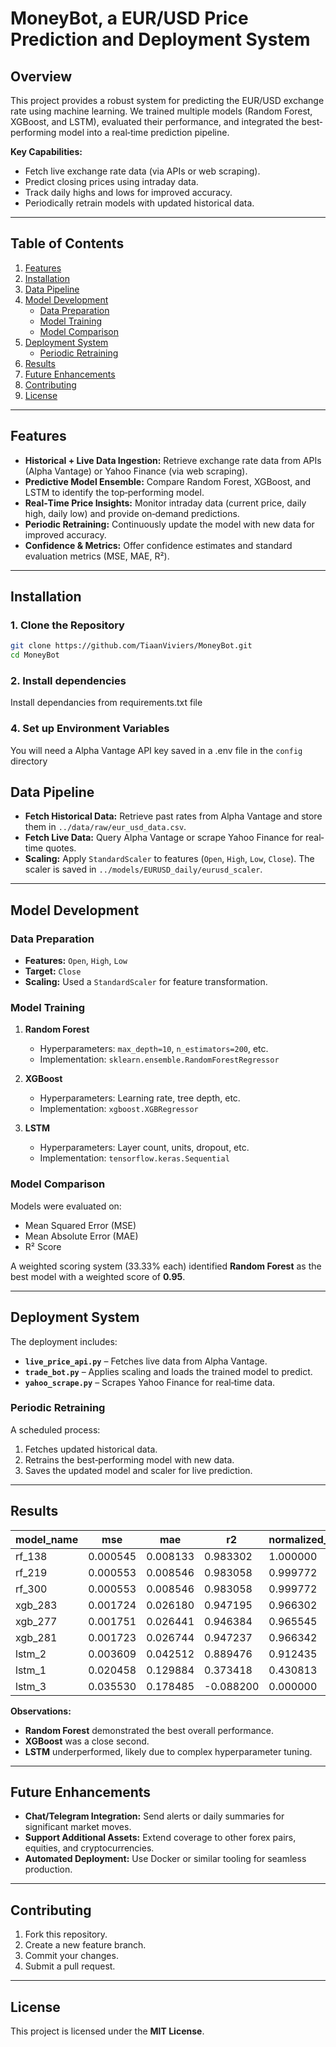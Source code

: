 # MoneyBot, a EUR/USD Price Prediction and Deployment System

## Overview
This project provides a robust system for predicting the EUR/USD exchange rate using machine learning. We trained multiple models (Random Forest, XGBoost, and LSTM), evaluated their performance, and integrated the best‐performing model into a real‐time prediction pipeline.

**Key Capabilities:**
- Fetch live exchange rate data (via APIs or web scraping).
- Predict closing prices using intraday data.
- Track daily highs and lows for improved accuracy.
- Periodically retrain models with updated historical data.

---

## Table of Contents
1. [Features](#features)  
2. [Installation](#installation)  
3. [Data Pipeline](#data-pipeline)  
4. [Model Development](#model-development)  
   - [Data Preparation](#data-preparation)  
   - [Model Training](#model-training)  
   - [Model Comparison](#model-comparison)  
5. [Deployment System](#deployment-system)  
   - [Periodic Retraining](#periodic-retraining)  
6. [Results](#results)  
7. [Future Enhancements](#future-enhancements)  
8. [Contributing](#contributing)  
9. [License](#license)  

---

## Features
- **Historical + Live Data Ingestion:** Retrieve exchange rate data from APIs (Alpha Vantage) or Yahoo Finance (via web scraping).  
- **Predictive Model Ensemble:** Compare Random Forest, XGBoost, and LSTM to identify the top‐performing model.  
- **Real‐Time Price Insights:** Monitor intraday data (current price, daily high, daily low) and provide on‐demand predictions.  
- **Periodic Retraining:** Continuously update the model with new data for improved accuracy.  
- **Confidence & Metrics:** Offer confidence estimates and standard evaluation metrics (MSE, MAE, R²).

---

## Installation

### 1. Clone the Repository
```bash
git clone https://github.com/TiaanViviers/MoneyBot.git
cd MoneyBot
```

### 2. Install dependencies
Install dependancies from requirements.txt file

### 4. Set up Environment Variables
You will need a Alpha Vantage API key saved in a .env file in the `config` directory


## Data Pipeline
- **Fetch Historical Data:** Retrieve past rates from Alpha Vantage and store them in `../data/raw/eur_usd_data.csv`.
- **Fetch Live Data:** Query Alpha Vantage or scrape Yahoo Finance for real‐time quotes.
- **Scaling:** Apply `StandardScaler` to features (`Open`, `High`, `Low`, `Close`). The scaler is saved in `../models/EURUSD_daily/eurusd_scaler`.

---

## Model Development

### Data Preparation
- **Features:** `Open`, `High`, `Low`
- **Target:** `Close`
- **Scaling:** Used a `StandardScaler` for feature transformation.

### Model Training

1. **Random Forest**  
   - Hyperparameters: `max_depth=10`, `n_estimators=200`, etc.  
   - Implementation: `sklearn.ensemble.RandomForestRegressor`

2. **XGBoost**  
   - Hyperparameters: Learning rate, tree depth, etc.  
   - Implementation: `xgboost.XGBRegressor`

3. **LSTM**  
   - Hyperparameters: Layer count, units, dropout, etc.  
   - Implementation: `tensorflow.keras.Sequential`

### Model Comparison
Models were evaluated on:
- Mean Squared Error (MSE)  
- Mean Absolute Error (MAE)  
- R² Score  

A weighted scoring system (33.33% each) identified **Random Forest** as the best model with a weighted score of **0.95**.

---

## Deployment System
The deployment includes:
- **`live_price_api.py`** – Fetches live data from Alpha Vantage.  
- **`trade_bot.py`** – Applies scaling and loads the trained model to predict.  
- **`yahoo_scrape.py`** – Scrapes Yahoo Finance for real‐time data.

### Periodic Retraining
A scheduled process:
1. Fetches updated historical data.  
2. Retrains the best‐performing model with new data.  
3. Saves the updated model and scaler for live prediction.

---

## Results
| model_name | mse      | mae      | r2       | normalized_mse | normalized_mae | normalized_r2 | weighted_score | rank |
|------------|----------|----------|----------|----------------|----------------|---------------|---------------|------|
| rf_138     | 0.000545 | 0.008133 | 0.983302 | 1.000000       | 1.000000       | 1.000000      | 0.999900      | 1.0  |
| rf_219     | 0.000553 | 0.008546 | 0.983058 | 0.999772       | 0.997574       | 0.999772      | 0.998939      | 2.0  |
| rf_300     | 0.000553 | 0.008546 | 0.983058 | 0.999772       | 0.997574       | 0.999772      | 0.998939      | 3.0  |
| xgb_283    | 0.001724 | 0.026180 | 0.947195 | 0.966302       | 0.894058       | 0.966302      | 0.942127      | 4.0  |
| xgb_277    | 0.001751 | 0.026441 | 0.946384 | 0.965545       | 0.892527       | 0.965545      | 0.941112      | 5.0  |
| xgb_281    | 0.001723 | 0.026744 | 0.947237 | 0.966342       | 0.890749       | 0.966342      | 0.941050      | 6.0  |
| lstm_2     | 0.003609 | 0.042512 | 0.889476 | 0.912435       | 0.798190       | 0.912435      | 0.874266      | 7.0  |
| lstm_1     | 0.020458 | 0.129884 | 0.373418 | 0.430813       | 0.285296       | 0.430813      | 0.382269      | 8.0  |
| lstm_3     | 0.035530 | 0.178485 | -0.088200| 0.000000       | 0.000000       | 0.000000      | 0.000000      | 9.0  |

**Observations:**
- **Random Forest** demonstrated the best overall performance.  
- **XGBoost** was a close second.  
- **LSTM** underperformed, likely due to complex hyperparameter tuning.

---

## Future Enhancements 
- **Chat/Telegram Integration:** Send alerts or daily summaries for significant market moves.  
- **Support Additional Assets:** Extend coverage to other forex pairs, equities, and cryptocurrencies.  
- **Automated Deployment:** Use Docker or similar tooling for seamless production.

---

## Contributing
1. Fork this repository.  
2. Create a new feature branch.  
3. Commit your changes.  
4. Submit a pull request.

---

## License
This project is licensed under the **MIT License**.

